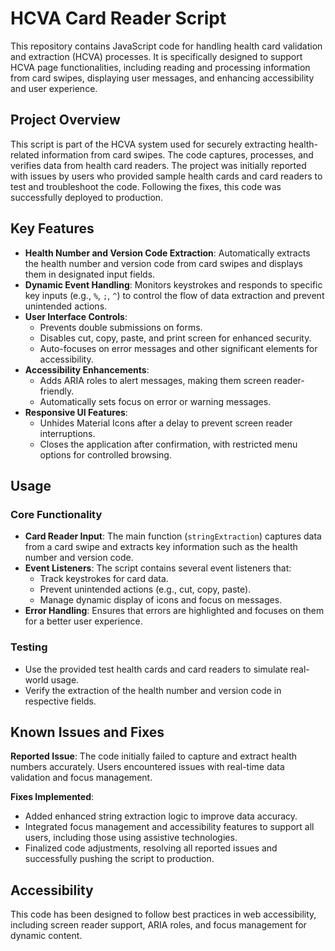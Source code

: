 # HCVA Card Reader Script

This repository contains JavaScript code for handling health card validation and extraction (HCVA) processes. It is specifically designed to support HCVA page functionalities, including reading and processing information from card swipes, displaying user messages, and enhancing accessibility and user experience.

## Project Overview

This script is part of the HCVA system used for securely extracting health-related information from card swipes. The code captures, processes, and verifies data from health card readers. The project was initially reported with issues by users who provided sample health cards and card readers to test and troubleshoot the code. Following the fixes, this code was successfully deployed to production.

## Key Features

- **Health Number and Version Code Extraction**: Automatically extracts the health number and version code from card swipes and displays them in designated input fields.
- **Dynamic Event Handling**: Monitors keystrokes and responds to specific key inputs (e.g., `%`, `;`, `^`) to control the flow of data extraction and prevent unintended actions.
- **User Interface Controls**:
  - Prevents double submissions on forms.
  - Disables cut, copy, paste, and print screen for enhanced security.
  - Auto-focuses on error messages and other significant elements for accessibility.
- **Accessibility Enhancements**:
  - Adds ARIA roles to alert messages, making them screen reader-friendly.
  - Automatically sets focus on error or warning messages.
- **Responsive UI Features**:
  - Unhides Material Icons after a delay to prevent screen reader interruptions.
  - Closes the application after confirmation, with restricted menu options for controlled browsing.

## Usage

### Core Functionality

- **Card Reader Input**: The main function (`stringExtraction`) captures data from a card swipe and extracts key information such as the health number and version code.
- **Event Listeners**: The script contains several event listeners that:
  - Track keystrokes for card data.
  - Prevent unintended actions (e.g., cut, copy, paste).
  - Manage dynamic display of icons and focus on messages.
- **Error Handling**: Ensures that errors are highlighted and focuses on them for a better user experience.

### Testing

- Use the provided test health cards and card readers to simulate real-world usage.
- Verify the extraction of the health number and version code in respective fields.

## Known Issues and Fixes

**Reported Issue**: The code initially failed to capture and extract health numbers accurately. Users encountered issues with real-time data validation and focus management.

**Fixes Implemented**:
- Added enhanced string extraction logic to improve data accuracy.
- Integrated focus management and accessibility features to support all users, including those using assistive technologies.
- Finalized code adjustments, resolving all reported issues and successfully pushing the script to production.

## Accessibility

This code has been designed to follow best practices in web accessibility, including screen reader support, ARIA roles, and focus management for dynamic content.
